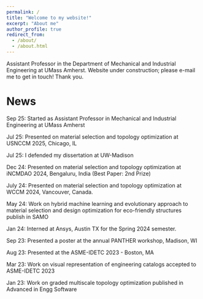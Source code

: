 ```yaml
---
permalink: /
title: "Welcome to my website!"
excerpt: "About me"
author_profile: true
redirect_from: 
  - /about/
  - /about.html
---
```

Assistant Professor in the Department of Mechanical and Industrial Engineering at UMass Amherst. Website under construction; please e-mail me to get in touch! Thank you.
<!--

[comment]: <fifth year PhD student at [UW-Madison](https://www.wisc.edu/) advised by  Prof. [Krishnan Suresh](https://directory.engr.wisc.edu/me/faculty/suresh_krishnan) at the [Engineering Representations and Simulation Lab](https://ersl.wisc.edu/), majoring in Mechanical Engineering with a minor in Computer Sciences.

My research interests include engineering design optimization, numerical methods for PDEs, and machine learning. Recently, I developed a novel approach for representing engineering materials and catalogs using neural networks (autoencoders) enabling visualization, optimal selection, and customization. Additionally, I have explored using implicit neural networks for geometric representation and automatic differentiation in the design of microstructures and designs that span multiple scales via topology optimization. 

I believe that the integration of optimization techniques and machine learning can not only elevate engineering design but also inform engineers and practitioners with invaluable understanding and insights.

You can find more details about my work by checking the publications and talks tabs, and my contact details on the sidebar. I'd love to connect!>

-->
**News**
======
Sep 25: Started as Assistant Professor in Mechanical and Industrial Engineering at UMass Amherst

Jul 25: Presented on material selection and topology optimization at USNCCM 2025, Chicago, IL

Jul 25: I defended my dissertation at UW-Madison

Dec 24: Presented on material selection and topology optimization at iNCMDAO 2024, Bengaluru, India (Best Paper: 2nd Prize)

July 24: Presented on material selection and topology optimization at WCCM 2024, Vancouver, Canada.

May 24: Work on hybrid machine learning and evolutionary approach to material selection and design optimization for eco-friendly structures publish in SAMO

Jan 24: Interned at Ansys, Austin TX for the Spring 2024 semester.

Sep 23: Presented a poster at the annual PANTHER workshop, Madison, WI

Aug 23: Presented at the ASME-IDETC 2023 - Boston, MA

Mar 23: Work on visual representation of engineering catalogs accepted to ASME-IDETC 2023

Jan 23: Work on graded multiscale topology optimization published in Advanced in Engg Software

[comment]: <Dec 22: Passed my Phd prelims! :)>

[comment]: <Dec 22: Presented my work at NeurIPS 2022 AI4Mat, New Orleans>

[comment]: <Nov 22: Work on microstructural optimization using neural networks publish in Materials & Design>

